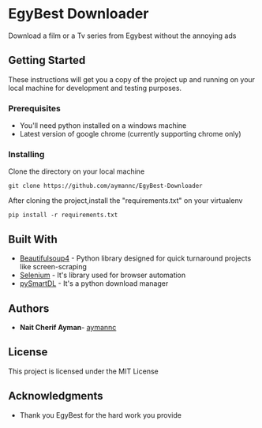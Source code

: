 # EgyBest Downloader
Download a film or a Tv series from Egybest without the annoying ads 

## Getting Started

These instructions will get you a copy of the project up and running on your local machine for development and testing purposes.

### Prerequisites

- You'll need python installed on a windows machine 
- Latest version of google chrome (currently supporting chrome only)

### Installing

Clone the directory on your local machine  
```
git clone https://github.com/aymannc/EgyBest-Downloader
 ```
After cloning the project,install the "requirements.txt" on your virtualenv

```
pip install -r requirements.txt
```
## Built With

* [Beautifulsoup4](https://www.crummy.com/software/BeautifulSoup/) - Python library designed for quick turnaround projects like screen-scraping
* [Selenium](https://selenium.dev/) - It's library used for browser automation
* [pySmartDL](https://github.com/iTaybb/pySmartDL) - It's a python download manager

## Authors

* **Nait Cherif Ayman**- [aymannc](https://github.com/aymannc)

## License

This project is licensed under the MIT License 

## Acknowledgments

* Thank you EgyBest for the hard work you provide
